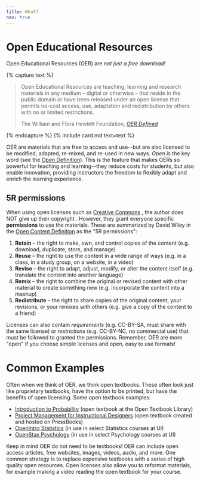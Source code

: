 ```yaml
---
title: What?
nav: true
--- 
```


# Open Educational Resources

Open Educational Resources (OER) are *not just a free download*!

{% capture text %}<blockquote class="blockquote">
<p>Open Educational Resources are teaching, learning and research materials in any medium – digital or otherwise – that reside in the public domain or have been released under an open license that permits no-cost access, use, adaptation and redistribution by others with no or limited restrictions.</p>
<div class="blockquote-footer text-right">The William and Flora Hewlett Foundation, <cite title="Source Title"><a href="https://hewlett.org/strategy/open-educational-resources/" target="_blank">OER Defined</a></cite></div>
</blockquote>{% endcapture %}
{% include card.md text=text %}

OER are materials that are free to access and use--but are also licensed to be modified, adapted, re-mixed, and re-used in new ways. 
<span class="fas fa-lock-open"></span> *Open* is the key word (see the [Open Definition](https://opendefinition.org/)).
This is the feature that makes OERs so powerful for teaching and learning--they reduce costs for students, but also enable innovation, providing instructors the freedom to flexibly adapt and enrich the learning experience.

## 5R permissions

When using open licenses such as [Creative Commons](https://creativecommons.org/) <span class="fab fa-creative-commons"></span>, the author does NOT give up their copyright <span class="far fa-copyright"></span>. 
However, they grant everyone specific **permissions** to use the materials.
These are summarized by David Wiley in the [Open Content Definition](http://opencontent.org/definition/) as the "5R permissions":

1. **Retain** – the right to make, own, and control copies of the content (e.g. download, duplicate, store, and manage)
2. **Reuse** – the right to use the content in a wide range of ways (e.g. in a class, in a study group, on a website, in a video)
3. **Revise** – the right to adapt, adjust, modify, or alter the content itself (e.g. translate the content into another language)
4. **Remix** – the right to combine the original or revised content with other material to create something new (e.g. incorporate the content into a mashup)
5. **Redistribute** – the right to share copies of the original content, your revisions, or your remixes with others (e.g. give a copy of the content to a friend)

Licenses can also contain *requirements* (e.g. CC-BY-SA, must share with the same license) or *restrictions* (e.g. CC-BY-NC, no commercial use) that must be followed to granted the permissions.
Remember, OER are more "open" if you choose simple licenses and open, easy to use formats!

# Common Examples

Often when we think of OER, we think open textbooks.
These often look just like proprietary textbooks, have the option to be printed, but have the benefits of open licensing.
Some open textbook examples:

- [Introduction to Probability](https://open.umn.edu/opentextbooks/textbooks/21)  (open textbook at the Open Textbook Library)
- [Project Management for Instructional Designers](https://pm4id.pressbooks.com/) (open textbook created and hosted on PressBooks)
- [OpenIntro Statistics](https://www.openintro.org/stat/textbook.php?stat_book=os) (in use in select Statistics courses at UI)
- [OpenStax Psychology](https://openstax.org/details/books/psychology) (in use in select Psychology courses at UI)

Keep in mind OER do not need to be textbooks!
OER can include open access articles, free websites, images, videos, audio, and more.
One common strategy is to replace expensive textbooks with a series of high quality open resources. 
Open licenses also allow you to reformat materials, for example making a video reading the open textbook for your course. 
